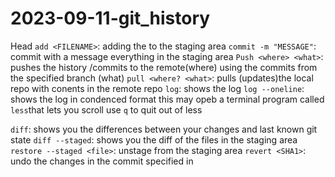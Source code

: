 # 2023-09-11-git_history
Head
`add <FILENAME>`: adding the <FILENAME> to the staging area
`commit -m "MESSAGE"`: commit with a message everything in the staging area
`Push <where> <what>`: pushes the history /commits to the remote(where) using the commits from the specified branch (what)
`pull <where? <what>`: pulls (updates)the local repo with conents in the remote repo
`log`: shows the log
    `log --oneline`: shows the log in condenced format
    this may opeb a terminal program called `less`that lets you scroll
    use `q` to quit out of less

`diff`: shows you the differences between your changes and last known git state
`diff --staged`: shows you the diff of the files in the staging area 
`restore --staged <file>`: unstage <file> from the staging area
`revert <SHA1>`: undo the changes in the commit specified in <SHA1>
